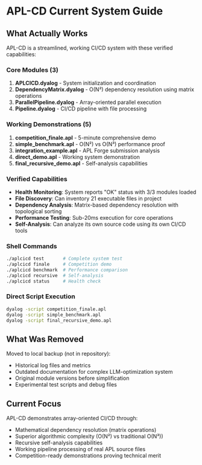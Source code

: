 # APL-CD Current System Guide

## What Actually Works

APL-CD is a streamlined, working CI/CD system with these verified capabilities:

### Core Modules (3)
1. **APLCICD.dyalog** - System initialization and coordination
2. **DependencyMatrix.dyalog** - O(N²) dependency resolution using matrix operations  
3. **ParallelPipeline.dyalog** - Array-oriented parallel execution
4. **Pipeline.dyalog** - CI/CD pipeline with file processing

### Working Demonstrations (5)
1. **competition_finale.apl** - 5-minute comprehensive demo
2. **simple_benchmark.apl** - O(N²) vs O(N³) performance proof
3. **integration_example.apl** - APL Forge submission analysis  
4. **direct_demo.apl** - Working system demonstration
5. **final_recursive_demo.apl** - Self-analysis capabilities

### Verified Capabilities
- **Health Monitoring**: System reports "OK" status with 3/3 modules loaded
- **File Discovery**: Can inventory 21 executable files in project
- **Dependency Analysis**: Matrix-based dependency resolution with topological sorting
- **Performance Testing**: Sub-20ms execution for core operations
- **Self-Analysis**: Can analyze its own source code using its own CI/CD tools

### Shell Commands
```bash
./aplcicd test       # Complete system test
./aplcicd finale     # Competition demo
./aplcicd benchmark  # Performance comparison  
./aplcicd recursive  # Self-analysis
./aplcicd status     # Health check
```

### Direct Script Execution
```bash
dyalog -script competition_finale.apl
dyalog -script simple_benchmark.apl
dyalog -script final_recursive_demo.apl
```

## What Was Removed

Moved to local backup (not in repository):
- Historical log files and metrics
- Outdated documentation for complex LLM-optimization system
- Original module versions before simplification
- Experimental test scripts and debug files

## Current Focus

APL-CD demonstrates array-oriented CI/CD through:
- Mathematical dependency resolution (matrix operations)
- Superior algorithmic complexity (O(N²) vs traditional O(N³))
- Recursive self-analysis capabilities
- Working pipeline processing of real APL source files
- Competition-ready demonstrations proving technical merit
